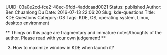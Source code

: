 UUID: 03a0e2cd-fce2-48ec-9fdd-4addcaad0021
Status: published
Author: Ben Chuanlong Du
Date: 2016-07-13 22:06:20
Slug: kde-questions
Title: KDE Questions
Category: OS
Tags: KDE, OS, operating system, Linux, desktop environment  

**
Things on this page are fragmentary and immature notes/thoughts of the author. 
Please read with your own judgement!
**
 
3. How to maximize window in KDE when launch it?

